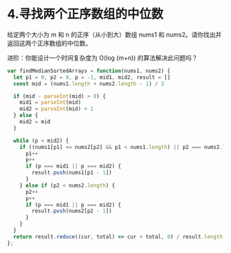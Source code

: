 # 4.寻找两个正序数组的中位数
给定两个大小为 m 和 n 的正序（从小到大）数组 nums1 和 nums2。请你找出并返回这两个正序数组的中位数。

进阶：你能设计一个时间复杂度为 O(log (m+n)) 的算法解决此问题吗？

```js
var findMedianSortedArrays = function(nums1, nums2) {
  let p1 = 0, p2 = 0, p = -1, mid1, mid2, result = []
  const mid = (nums1.length + nums2.length - 1) / 2

  if (mid - parseInt(mid) > 0) {
    mid1 = parseInt(mid)
    mid2 = parseInt(mid) + 1
  } else {
    mid2 = mid
  }

  while (p < mid2) {
    if ((nums1[p1] <= nums2[p2] && p1 < nums1.length) || p2 === nums2.length) {
      p1++
      p++
      if (p === mid1 || p === mid2) {
        result.push(nums1[p1 - 1])
      }
    } else if (p2 < nums2.length) {
      p2++
      p++
      if (p === mid1 || p === mid2) {
        result.push(nums2[p2 - 1])
      }
    }
  }
  return result.reduce((cur, total) => cur + total, 0) / result.length
};
```